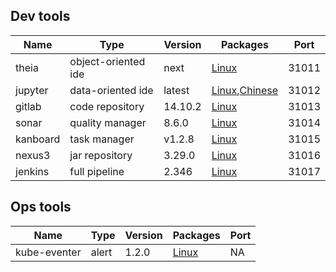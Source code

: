 
## Dev tools

| Name        | Type      | Version |  Packages  |   Port |
| ------      | ------    | ------  | ------      | ------ |
| theia       | object-oriented ide  |  next    | [Linux](https://theia-ide.org/docs/)                         |  31011       |
| jupyter     | data-oriented  ide   | latest   | [Linux](https://jupyter-docker-stacks.readthedocs.io/en/latest/index.html),[Chinese](https://www.cnblogs.com/zeryter/p/11331811.html)                                                              |  31012       |
| gitlab      | code repository      |  14.10.2 | [Linux](https://hub.docker.com/r/gitlab/gitlab-ce)            |  31013       |
| sonar       | quality manager      |  8.6.0   | [Linux](https://docs.sonarqube.org/latest/)    |  31014       |
| kanboard    | task manager         |  v1.2.8  | [Linux](https://github.com/kanboard/kanboard)    |  31015       |
| nexus3      | jar repository       |  3.29.0  | [Linux](https://hub.docker.com/r/sonatype/nexus3)             |  31016       |
| jenkins     | full pipeline        |  2.346   | [Linux](https://www.jenkins.io)               |  31017       |


## Ops tools


| Name        | Type      | Version |  Packages  |   Port |
| ------      | ------    | ------  | ------      | ------ |      
| kube-eventer| alert                | 1.2.0   | [Linux](https://github.com/AliyunContainerService/kube-eventer)      |   NA       |

